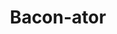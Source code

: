 ---
pid: WS132
title: Bacon-ator
location_transcription: Municipal Bldg
zipcode: '19147'
outside_phl: 
neighborhood: Queen Village,Bella Vista,Pennsport,Italian Market
age: '44'
age_range: 40-49
instagram: 
image_file_name: WS_132.jpg
proposal_transcription: Remove Rizzo statue and erect a statue of Edmund Bacon
topic: Figure,History,Philadelphia
topic_summary: 0, 0, 0
type: Sculpture Statue
keywords_other: 
credit: Evan
image_labels: 
twitter: 
facebook: 
permalink: "/monuments/ws132/"
layout: item-page
---